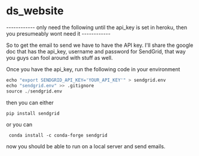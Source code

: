 # ds_website

------------ only need the following until the api_key is set in heroku, then you presumeably wont need it ------------

So to get the email to send we have to have the API key.  I'll share the google doc that has the api_key, username and password for SendGrid, that way you guys can fool around with stuff as well.

Once you have the api_key, run the following code in your environment

```python
echo "export SENDGRID_API_KEY='YOUR_API_KEY'" > sendgrid.env
echo "sendgrid.env" >> .gitignore
source ./sendgrid.env
```

then you can either 

` pip install sendgrid `

or you can 

`  conda install -c conda-forge sendgrid `

now you should be able to run on a local server and send emails.
